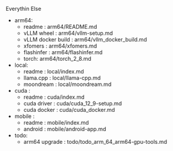 Everythin Else


- arm64:
    - readme : arm64/README.md
    - vLLM wheel : arm64/vllm-setup.md
    - vLLM docker build : arm64/vllm_docker_build.md
    - xfomers : arm64/xfomers.md 
    - flashinfer : arm64/flashinfer.md
    - torch: arm64/torch_2_8.md
- local:
    - readme : local/index.md
    - llama.cpp : local/llama-cpp.md
    - moondream : local/moondream.md
- cuda :
    - readme : cuda/index.md
    - cuda driver : cuda/cuda_12_9-setup.md
    - cuda docker : cuda/cuda_docker.md
- mobile :
    - readme : mobile/index.md
    - android : mobile/android-app.md
- todo:
    - arm64 upgrade : todo/todo_arm_64_arm64-gpu-tools.md